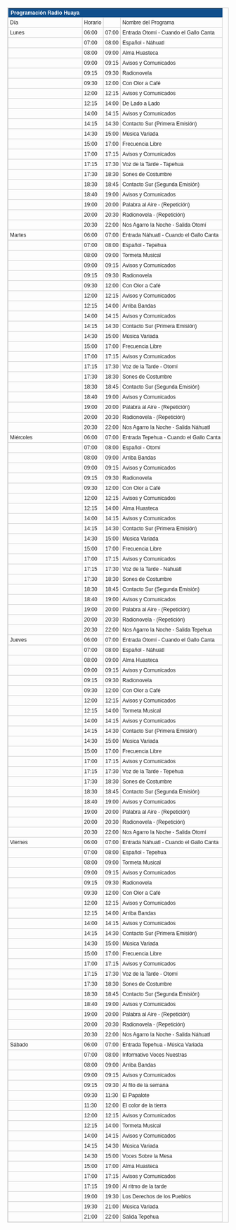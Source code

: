 <!DOCTYPE html>
<html>
<head>
  <meta charset="utf-8">
  <meta http-equiv="X-UA-Compatible" content="IE=edge">
  <title>Horario</title>


  <style type="text/css">
  table.tableizer-table {
    font-size: 12px;
    border: 1px solid #CCC; 
    font-family: Arial, Helvetica, sans-serif;
  } 
  .tableizer-table td {
    padding: 4px;
    margin: 3px;
    border: 1px solid #CCC;
  }
  .tableizer-table th {
    background-color: #104E8B; 
    color: #FFF;
    font-weight: bold;
  }
</style>

</head>
<body>
<table class="tableizer-table">
<thead><tr class="tableizer-firstrow"><th>Programación Radio Huaya</th><th>&nbsp;</th><th>&nbsp;</th><th>&nbsp;</th></tr></thead><tbody>
 <tr><td>Día</td><td>Horario</td><td>&nbsp;</td><td>Nombre del Programa</td></tr>
 <tr><td>Lunes</td><td>06:00</td><td>07:00</td><td>Entrada Otomí - Cuando el Gallo Canta</td></tr>
 <tr><td>&nbsp;</td><td>07:00</td><td>08:00</td><td>Español - Náhuatl</td></tr>
 <tr><td>&nbsp;</td><td>08:00</td><td>09:00</td><td>Alma Huasteca</td></tr>
 <tr><td>&nbsp;</td><td>09:00</td><td>09:15</td><td>Avisos y Comunicados</td></tr>
 <tr><td>&nbsp;</td><td>09:15</td><td>09:30</td><td>Radionovela</td></tr>
 <tr><td>&nbsp;</td><td>09:30</td><td>12:00</td><td>Con Olor a Café</td></tr>
 <tr><td>&nbsp;</td><td>12:00</td><td>12:15</td><td>Avisos y Comunicados</td></tr>
 <tr><td>&nbsp;</td><td>12:15</td><td>14:00</td><td>De Lado a Lado</td></tr>
 <tr><td>&nbsp;</td><td>14:00</td><td>14:15</td><td>Avisos y Comunicados</td></tr>
 <tr><td>&nbsp;</td><td>14:15</td><td>14:30</td><td>Contacto Sur (Primera Emisión)</td></tr>
 <tr><td>&nbsp;</td><td>14:30</td><td>15:00</td><td>Música Variada</td></tr>
 <tr><td>&nbsp;</td><td>15:00</td><td>17:00</td><td>Frecuencia Libre</td></tr>
 <tr><td>&nbsp;</td><td>17:00</td><td>17:15</td><td>Avisos y Comunicados</td></tr>
 <tr><td>&nbsp;</td><td>17:15</td><td>17:30</td><td>Voz de la Tarde - Tapehua</td></tr>
 <tr><td>&nbsp;</td><td>17:30</td><td>18:30</td><td>Sones de Costumbre</td></tr>
 <tr><td>&nbsp;</td><td>18:30</td><td>18:45</td><td>Contacto Sur (Segunda Emisión)</td></tr>
 <tr><td>&nbsp;</td><td>18:40</td><td>19:00</td><td>Avisos y Comunicados</td></tr>
 <tr><td>&nbsp;</td><td>19:00</td><td>20:00</td><td>Palabra al Aire - (Repetición)</td></tr>
 <tr><td>&nbsp;</td><td>20:00</td><td>20:30</td><td>Radionovela - (Repetición)</td></tr>
 <tr><td>&nbsp;</td><td>20:30</td><td>22:00</td><td>Nos Agarro la Noche - Salida Otomí</td></tr>
 <tr><td>Martes</td><td>06:00</td><td>07:00</td><td>Entrada Náhuatl - Cuando el Gallo Canta</td></tr>
 <tr><td>&nbsp;</td><td>07:00</td><td>08:00</td><td>Español - Tepehua</td></tr>
 <tr><td>&nbsp;</td><td>08:00</td><td>09:00</td><td>Tormeta Musical</td></tr>
 <tr><td>&nbsp;</td><td>09:00</td><td>09:15</td><td>Avisos y Comunicados</td></tr>
 <tr><td>&nbsp;</td><td>09:15</td><td>09:30</td><td>Radionovela</td></tr>
 <tr><td>&nbsp;</td><td>09:30</td><td>12:00</td><td>Con Olor a Café</td></tr>
 <tr><td>&nbsp;</td><td>12:00</td><td>12:15</td><td>Avisos y Comunicados</td></tr>
 <tr><td>&nbsp;</td><td>12:15</td><td>14:00</td><td>Arriba Bandas</td></tr>
 <tr><td>&nbsp;</td><td>14:00</td><td>14:15</td><td>Avisos y Comunicados</td></tr>
 <tr><td>&nbsp;</td><td>14:15</td><td>14:30</td><td>Contacto Sur (Primera Emisión)</td></tr>
 <tr><td>&nbsp;</td><td>14:30</td><td>15:00</td><td>Música Variada</td></tr>
 <tr><td>&nbsp;</td><td>15:00</td><td>17:00</td><td>Frecuencia Libre</td></tr>
 <tr><td>&nbsp;</td><td>17:00</td><td>17:15</td><td>Avisos y Comunicados</td></tr>
 <tr><td>&nbsp;</td><td>17:15</td><td>17:30</td><td>Voz de la Tarde - Otomí</td></tr>
 <tr><td>&nbsp;</td><td>17:30</td><td>18:30</td><td>Sones de Costumbre</td></tr>
 <tr><td>&nbsp;</td><td>18:30</td><td>18:45</td><td>Contacto Sur (Segunda Emisión)</td></tr>
 <tr><td>&nbsp;</td><td>18:40</td><td>19:00</td><td>Avisos y Comunicados</td></tr>
 <tr><td>&nbsp;</td><td>19:00</td><td>20:00</td><td>Palabra al Aire - (Repetición)</td></tr>
 <tr><td>&nbsp;</td><td>20:00</td><td>20:30</td><td>Radionovela - (Repetición)</td></tr>
 <tr><td>&nbsp;</td><td>20:30</td><td>22:00</td><td>Nos Agarro la Noche - Salida Náhuatl</td></tr>
 <tr><td>Miércoles</td><td>06:00</td><td>07:00</td><td>Entrada Tepehua - Cuando el Gallo Canta</td></tr>
 <tr><td>&nbsp;</td><td>07:00</td><td>08:00</td><td>Español - Otomí</td></tr>
 <tr><td>&nbsp;</td><td>08:00</td><td>09:00</td><td>Arriba Bandas</td></tr>
 <tr><td>&nbsp;</td><td>09:00</td><td>09:15</td><td>Avisos y Comunicados</td></tr>
 <tr><td>&nbsp;</td><td>09:15</td><td>09:30</td><td>Radionovela</td></tr>
 <tr><td>&nbsp;</td><td>09:30</td><td>12:00</td><td>Con Olor a Café</td></tr>
 <tr><td>&nbsp;</td><td>12:00</td><td>12:15</td><td>Avisos y Comunicados</td></tr>
 <tr><td>&nbsp;</td><td>12:15</td><td>14:00</td><td>Alma Huasteca</td></tr>
 <tr><td>&nbsp;</td><td>14:00</td><td>14:15</td><td>Avisos y Comunicados</td></tr>
 <tr><td>&nbsp;</td><td>14:15</td><td>14:30</td><td>Contacto Sur (Primera Emisión)</td></tr>
 <tr><td>&nbsp;</td><td>14:30</td><td>15:00</td><td>Música Variada</td></tr>
 <tr><td>&nbsp;</td><td>15:00</td><td>17:00</td><td>Frecuencia Libre</td></tr>
 <tr><td>&nbsp;</td><td>17:00</td><td>17:15</td><td>Avisos y Comunicados</td></tr>
 <tr><td>&nbsp;</td><td>17:15</td><td>17:30</td><td>Voz de la Tarde - Nahuatl</td></tr>
 <tr><td>&nbsp;</td><td>17:30</td><td>18:30</td><td>Sones de Costumbre</td></tr>
 <tr><td>&nbsp;</td><td>18:30</td><td>18:45</td><td>Contacto Sur (Segunda Emisión)</td></tr>
 <tr><td>&nbsp;</td><td>18:40</td><td>19:00</td><td>Avisos y Comunicados</td></tr>
 <tr><td>&nbsp;</td><td>19:00</td><td>20:00</td><td>Palabra al Aire - (Repetición)</td></tr>
 <tr><td>&nbsp;</td><td>20:00</td><td>20:30</td><td>Radionovela - (Repetición)</td></tr>
 <tr><td>&nbsp;</td><td>20:30</td><td>22:00</td><td>Nos Agarro la Noche - Salida Tepehua</td></tr>
 <tr><td>Jueves</td><td>06:00</td><td>07:00</td><td>Entrada Otomí - Cuando el Gallo Canta</td></tr>
 <tr><td>&nbsp;</td><td>07:00</td><td>08:00</td><td>Español - Náhuatl</td></tr>
 <tr><td>&nbsp;</td><td>08:00</td><td>09:00</td><td>Alma Huasteca</td></tr>
 <tr><td>&nbsp;</td><td>09:00</td><td>09:15</td><td>Avisos y Comunicados</td></tr>
 <tr><td>&nbsp;</td><td>09:15</td><td>09:30</td><td>Radionovela</td></tr>
 <tr><td>&nbsp;</td><td>09:30</td><td>12:00</td><td>Con Olor a Café</td></tr>
 <tr><td>&nbsp;</td><td>12:00</td><td>12:15</td><td>Avisos y Comunicados</td></tr>
 <tr><td>&nbsp;</td><td>12:15</td><td>14:00</td><td>Tormeta Musical</td></tr>
 <tr><td>&nbsp;</td><td>14:00</td><td>14:15</td><td>Avisos y Comunicados</td></tr>
 <tr><td>&nbsp;</td><td>14:15</td><td>14:30</td><td>Contacto Sur (Primera Emisión)</td></tr>
 <tr><td>&nbsp;</td><td>14:30</td><td>15:00</td><td>Música Variada</td></tr>
 <tr><td>&nbsp;</td><td>15:00</td><td>17:00</td><td>Frecuencia Libre</td></tr>
 <tr><td>&nbsp;</td><td>17:00</td><td>17:15</td><td>Avisos y Comunicados</td></tr>
 <tr><td>&nbsp;</td><td>17:15</td><td>17:30</td><td>Voz de la Tarde - Tepehua</td></tr>
 <tr><td>&nbsp;</td><td>17:30</td><td>18:30</td><td>Sones de Costumbre</td></tr>
 <tr><td>&nbsp;</td><td>18:30</td><td>18:45</td><td>Contacto Sur (Segunda Emisión)</td></tr>
 <tr><td>&nbsp;</td><td>18:40</td><td>19:00</td><td>Avisos y Comunicados</td></tr>
 <tr><td>&nbsp;</td><td>19:00</td><td>20:00</td><td>Palabra al Aire - (Repetición)</td></tr>
 <tr><td>&nbsp;</td><td>20:00</td><td>20:30</td><td>Radionovela - (Repetición)</td></tr>
 <tr><td>&nbsp;</td><td>20:30</td><td>22:00</td><td>Nos Agarro la Noche - Salida Otomí</td></tr>
 <tr><td>Viernes</td><td>06:00</td><td>07:00</td><td>Entrada Náhuatl - Cuando el Gallo Canta</td></tr>
 <tr><td>&nbsp;</td><td>07:00</td><td>08:00</td><td>Español - Tepehua</td></tr>
 <tr><td>&nbsp;</td><td>08:00</td><td>09:00</td><td>Tormeta Musical</td></tr>
 <tr><td>&nbsp;</td><td>09:00</td><td>09:15</td><td>Avisos y Comunicados</td></tr>
 <tr><td>&nbsp;</td><td>09:15</td><td>09:30</td><td>Radionovela</td></tr>
 <tr><td>&nbsp;</td><td>09:30</td><td>12:00</td><td>Con Olor a Café</td></tr>
 <tr><td>&nbsp;</td><td>12:00</td><td>12:15</td><td>Avisos y Comunicados</td></tr>
 <tr><td>&nbsp;</td><td>12:15</td><td>14:00</td><td>Arriba Bandas</td></tr>
 <tr><td>&nbsp;</td><td>14:00</td><td>14:15</td><td>Avisos y Comunicados</td></tr>
 <tr><td>&nbsp;</td><td>14:15</td><td>14:30</td><td>Contacto Sur (Primera Emisión)</td></tr>
 <tr><td>&nbsp;</td><td>14:30</td><td>15:00</td><td>Música Variada</td></tr>
 <tr><td>&nbsp;</td><td>15:00</td><td>17:00</td><td>Frecuencia Libre</td></tr>
 <tr><td>&nbsp;</td><td>17:00</td><td>17:15</td><td>Avisos y Comunicados</td></tr>
 <tr><td>&nbsp;</td><td>17:15</td><td>17:30</td><td>Voz de la Tarde - Otomí</td></tr>
 <tr><td>&nbsp;</td><td>17:30</td><td>18:30</td><td>Sones de Costumbre</td></tr>
 <tr><td>&nbsp;</td><td>18:30</td><td>18:45</td><td>Contacto Sur (Segunda Emisión)</td></tr>
 <tr><td>&nbsp;</td><td>18:40</td><td>19:00</td><td>Avisos y Comunicados</td></tr>
 <tr><td>&nbsp;</td><td>19:00</td><td>20:00</td><td>Palabra al Aire - (Repetición)</td></tr>
 <tr><td>&nbsp;</td><td>20:00</td><td>20:30</td><td>Radionovela - (Repetición)</td></tr>
 <tr><td>&nbsp;</td><td>20:30</td><td>22:00</td><td>Nos Agarro la Noche - Salida Náhuatl</td></tr>
 <tr><td>Sábado</td><td>06:00</td><td>07:00</td><td>Entrada Tepehua - Música Variada</td></tr>
 <tr><td>&nbsp;</td><td>07:00</td><td>08:00</td><td>Informativo Voces Nuestras</td></tr>
 <tr><td>&nbsp;</td><td>08:00</td><td>09:00</td><td>Arriba Bandas</td></tr>
 <tr><td>&nbsp;</td><td>09:00</td><td>09:15</td><td>Avisos y Comunicados</td></tr>
 <tr><td>&nbsp;</td><td>09:15</td><td>09:30</td><td>Al filo de la semana</td></tr>
 <tr><td>&nbsp;</td><td>09:30</td><td>11:30</td><td>El Papalote</td></tr>
 <tr><td>&nbsp;</td><td>11:30</td><td>12:00</td><td>El color de la tierra</td></tr>
 <tr><td>&nbsp;</td><td>12:00</td><td>12:15</td><td>Avisos y Comunicados</td></tr>
 <tr><td>&nbsp;</td><td>12:15</td><td>14:00</td><td>Tormeta Musical</td></tr>
 <tr><td>&nbsp;</td><td>14:00</td><td>14:15</td><td>Avisos y Comunicados</td></tr>
 <tr><td>&nbsp;</td><td>14:15</td><td>14:30</td><td>Música Variada</td></tr>
 <tr><td>&nbsp;</td><td>14:30</td><td>15:00</td><td>Voces Sobre la Mesa</td></tr>
 <tr><td>&nbsp;</td><td>15:00</td><td>17:00</td><td>Alma Huasteca</td></tr>
 <tr><td>&nbsp;</td><td>17:00</td><td>17:15</td><td>Avisos y Comunicados</td></tr>
 <tr><td>&nbsp;</td><td>17:15</td><td>19:00</td><td>Al ritmo de la tarde</td></tr>
 <tr><td>&nbsp;</td><td>19:00</td><td>19:30</td><td>Los Derechos de los Pueblos</td></tr>
 <tr><td>&nbsp;</td><td>19:30</td><td>21:00</td><td>Música Variada</td></tr>
 <tr><td>&nbsp;</td><td>21:00</td><td>22:00</td><td>Salida Tepehua</td></tr>
</tbody></table>
</body>
</html>
